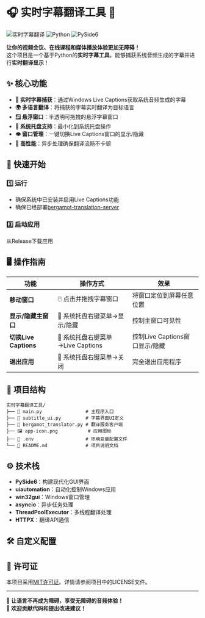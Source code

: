 # 🎧 实时字幕翻译工具 📝

![实时字幕翻译](https://img.shields.io/badge/实时-字幕翻译-brightgreen?style=flat-square) 
![Python](https://img.shields.io/badge/Python-3.8+-blue?logo=python&style=flat-square)
![PySide6](https://img.shields.io/badge/PySide6-6.4+-blue?logo=qt&style=flat-square)

**让你的视频会议、在线课程和媒体播放体验更加无障碍！**  
这个项目是一个基于Python的**实时字幕工具**，能够捕获系统音频生成的字幕并进行**实时翻译显示**！

## ✨ 核心功能

- **🎤 实时字幕捕获**：通过Windows Live Captions获取系统音频生成的字幕
- **🌍 多语言翻译**：将捕获的字幕实时翻译为目标语言
- **🪟 悬浮窗口**：半透明可拖拽的悬浮字幕窗口
- **📌 系统托盘支持**：最小化到系统托盘操作
- **👁️ 窗口管理**：一键切换Live Captions窗口的显示/隐藏
- **🚀 高性能**：异步处理确保翻译流畅不卡顿

## 🚀 快速开始

### 1️⃣ 运行
  - 确保系统中已安装并启用Live Captions功能
  - 确保已经部署[bergamot-translation-server](https://github.com/TomasJack1/bergamot-translation-server)
### 3️⃣ 启动应用
从Release下载应用

## 🖥️ 操作指南

| 功能                  | 操作方式                         | 效果                           |
| --------------------- | -------------------------------- | ------------------------------ |
| **移动窗口**          | 🖱️ 点击并拖拽字幕窗口             | 将窗口定位到屏幕任意位置       |
| **显示/隐藏主窗口**   | 📌 系统托盘右键菜单→显示/隐藏     | 控制主窗口可见性               |
| **切换Live Captions** | 📌 系统托盘右键菜单→Live Captions | 控制Live Captions窗口显示/隐藏 |
| **退出应用**          | 📌 系统托盘右键菜单→关闭          | 完全退出应用程序               |

## 📁 项目结构

```
实时字幕翻译工具/
├── 📄 main.py                # 主程序入口
├── 📄 subtitle_ui.py         # 字幕界面UI定义
├── 📄 bergamot_translator.py # 翻译服务客户端
├── 🖼️ app-icon.png           # 应用图标
├── 🔧 .env                   # 环境变量配置文件
└── 📖 README.md              # 项目说明文档
```

## ⚙️ 技术栈

- **PySide6**：构建现代化GUI界面
- **uiautomation**：自动化控制Windows应用
- **win32gui**：Windows窗口管理
- **asyncio**：异步任务处理
- **ThreadPoolExecutor**：多线程翻译处理
- **HTTPX**：翻译API通信


## 🛠️ 自定义配置



## 📜 许可证

本项目采用[MIT许可证](LICENSE)。详情请参阅项目中的LICENSE文件。

---

**🎉 让语言不再成为障碍，享受无障碍的音频体验！**  
**🌟 欢迎贡献代码和提出改进建议！**